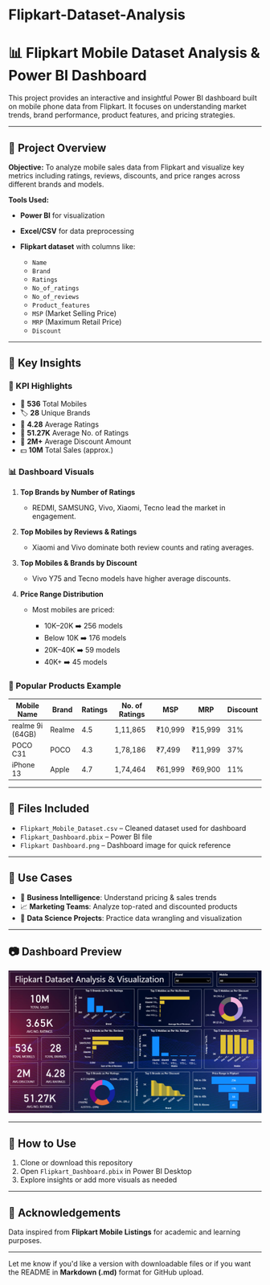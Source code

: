 # Flipkart-Dataset-Analysis

# 📊 Flipkart Mobile Dataset Analysis & Power BI Dashboard

This project provides an interactive and insightful Power BI dashboard built on mobile phone data from Flipkart. It focuses on understanding market trends, brand performance, product features, and pricing strategies.

---

## 📁 Project Overview

**Objective:**
To analyze mobile sales data from Flipkart and visualize key metrics including ratings, reviews, discounts, and price ranges across different brands and models.

**Tools Used:**

* **Power BI** for visualization
* **Excel/CSV** for data preprocessing
* **Flipkart dataset** with columns like:

  * `Name`
  * `Brand`
  * `Ratings`
  * `No_of_ratings`
  * `No_of_reviews`
  * `Product_features`
  * `MSP` (Market Selling Price)
  * `MRP` (Maximum Retail Price)
  * `Discount`

---

## 📌 Key Insights

### 🔢 KPI Highlights

* 📱 **536** Total Mobiles
* 🏷️ **28** Unique Brands
* 🌟 **4.28** Average Ratings
* 💬 **51.27K** Average No. of Ratings
* 🎯 **2M+** Average Discount Amount
* 💵 **10M** Total Sales (approx.)

### 📊 Dashboard Visuals

1. **Top Brands by Number of Ratings**

   * REDMI, SAMSUNG, Vivo, Xiaomi, Tecno lead the market in engagement.
2. **Top Mobiles by Reviews & Ratings**

   * Xiaomi and Vivo dominate both review counts and rating averages.
3. **Top Mobiles & Brands by Discount**

   * Vivo Y75 and Tecno models have higher average discounts.
4. **Price Range Distribution**

   * Most mobiles are priced:

     * 10K–20K ➡️ 256 models
     * Below 10K ➡️ 176 models
     * 20K–40K ➡️ 59 models
     * 40K+ ➡️ 45 models

### 📌 Popular Products Example

| Mobile Name      | Brand  | Ratings | No. of Ratings | MSP     | MRP     | Discount |
| ---------------- | ------ | ------- | -------------- | ------- | ------- | -------- |
| realme 9i (64GB) | Realme | 4.5     | 1,11,865       | ₹10,999 | ₹15,999 | 31%      |
| POCO C31         | POCO   | 4.3     | 1,78,186       | ₹7,499  | ₹11,999 | 37%      |
| iPhone 13        | Apple  | 4.7     | 1,74,464       | ₹61,999 | ₹69,900 | 11%      |

---

## 📂 Files Included

* `Flipkart_Mobile_Dataset.csv` – Cleaned dataset used for dashboard
* `Flipkart_Dashboard.pbix` – Power BI file
* `Flipkart Dashboard.png` – Dashboard image for quick reference

---

## 📌 Use Cases

* 💼 **Business Intelligence**: Understand pricing & sales trends
* 📈 **Marketing Teams**: Analyze top-rated and discounted products
* 🧠 **Data Science Projects**: Practice data wrangling and visualization

---

## 📷 Dashboard Preview

![Flipkart Dashboard](Flipkart%20Dashboard.png)

---

## 🚀 How to Use

1. Clone or download this repository
2. Open `Flipkart_Dashboard.pbix` in Power BI Desktop
3. Explore insights or add more visuals as needed

---

## 🙌 Acknowledgements

Data inspired from **Flipkart Mobile Listings** for academic and learning purposes.

---

Let me know if you'd like a version with downloadable files or if you want the README in **Markdown (.md)** format for GitHub upload.

